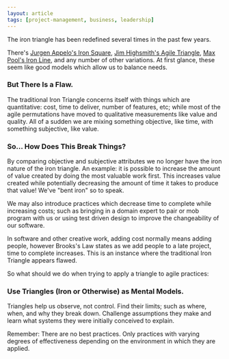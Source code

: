 ```yaml
---
layout: article
tags: [project-management, business, leadership]
---
```


The iron triangle has been redefined several times in the past few years.

There's [Jurgen Appelo's Iron
Square](http://www.noop.nl/2008/04/getting-square.html), [Jim Highsmith's Agile
Triangle](http://jimhighsmith.com/beyond-scope-schedule-and-cost-the-agile-triangle/),
[Max Pool's Iron
Line](http://codesqueeze.com/the-broken-iron-triangle-is-broken/), and any
number of other variations. At first glance, these seem like good models which
allow us to balance needs.


### But There Is a Flaw.

The traditional Iron Triangle concerns itself with things which are
quantitative: cost, time to deliver, number of features, etc; while most of the
agile permutations have moved to qualitative measurements like value and
quality. All of a sudden we are mixing something objective, like time, with
something subjective, like value.

### So... How Does This Break Things?

By comparing objective and subjective attributes we no longer have the iron
nature of the iron triangle. An example: it is possible to increase the amount
of value created by doing the most valuable work first. This increases value
created while potentially decreasing the amount of time it takes to produce that
value! We've "bent iron" so to speak.

We may also introduce practices which decrease time to complete while increasing
costs; such as bringing in a domain expert to pair or mob program with us or
using test driven design to improve the changeability of our software.

In software and other creative work, adding cost normally means adding people,
however Brooks's Law states as we add people to a late project, time to complete
increases. This is an instance where the traditional Iron Triangle appears
flawed.

So what should we do when trying to apply a triangle to agile practices:

### Use Triangles (Iron or Otherwise) as Mental Models.

Triangles help us observe, not control. Find their limits; such as where, when,
and why they break down. Challenge assumptions they make and learn what systems
they were initially conceived to explain.

Remember: There are no best practices. Only practices with varying degrees of
effectiveness depending on the environment in which they are applied.

